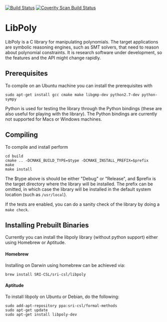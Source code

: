 [![Build Status](https://travis-ci.org/SRI-CSL/libpoly.svg?branch=master)](https://travis-ci.org/SRI-CSL/libpoly)
[![Coverity Scan Build Status](https://scan.coverity.com/projects/5716/badge.svg)](https://scan.coverity.com/projects/5716)


# LibPoly

LibPoly is a C library for manipulating polynomials. The target applications 
are symbolic reasoning engines, such as SMT solvers, that need to reason about
polynomial constraints. It is research software under development, so the 
features and the API might change rapidly.

## Prerequisites

To compile on an Ubuntu machine you can install the prerequisites with  

```
sudo apt-get install gcc cmake make libgmp-dev python2.7-dev python-sympy
```

Python is used for testing the library through the Python bindings 
(these are also useful for playing with the library). The Python bindings are 
currently not supported for Macs or Windows machines.

## Compiling

To compile and install perform 
```
cd build
cmake .. -DCMAKE_BUILD_TYPE=$type -DCMAKE_INSTALL_PREFIX=$prefix
make
make install
```
The $type above is should be either "Debug" or "Release", and $prefix is the 
target directory where the library will be installed. The prefix can be 
omitted, in which case the library will be installed in the default system 
location (such as ```/usr/local```).

If the tests are enabled, you can do a sanity check of the library by doing a
```make check```.


## Installing Prebuilt Binaries

Currently you can install the libpoly library (without python support) either using Homebrew or Aptitude.

#### Homebrew

Installing on Darwin using homebrew can be achieved via:
```
brew install SRI-CSL/sri-csl/libpoly
```


#### Aptitude

To install libpoly on Ubuntu or Debian, do the following:
```
sudo add-apt-repository ppa:sri-csl/formal-methods
sudo apt-get update
sudo apt-get install libpoly-dev
```




